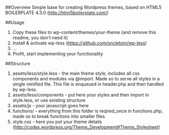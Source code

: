 ##Overview
Simple base for creating Wordpress themes, based on HTML5 BOILERPLATE 4.3.0 (http://html5boilerplate.com/)

##Usage
1. Copy these files to wp-content/themes/your-theme (and remove this readme, you don't need it)
2. Install & activate wp-less (https://github.com/oncletom/wp-less)
3. ...
4. Profit, start implementing your functionality

##Structure
1. assets/less/style.less - the main theme style, includes all css components and modules via @import. 
Made so to serve all styles in a single minified file. This file is enqueued in header.php and then handled by wp-less.
2. assets/less/components - put here your styles and then import in style.less, or use existing structure
3. assets/js - your javascript goes here
4. functions/ - everything from this folder is reqired_once in functions.php, made so to break functions into smaller files
5. style.css - here you put your theme details (http://codex.wordpress.org/Theme_Development#Theme_Stylesheet)
